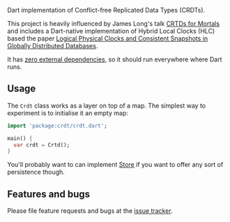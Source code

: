 Dart implementation of Conflict-free Replicated Data Types (CRDTs).

This project is heavily influenced by James Long's talk [CRTDs for Mortals](https://www.dotconferences.com/2019/12/james-long-crdts-for-mortals) and includes a Dart-native implementation of Hybrid Local Clocks (HLC) based the paper [Logical Physical Clocks and Consistent Snapshots in Globally Distributed Databases](https://cse.buffalo.edu/tech-reports/2014-04.pdf).

It has [zero external dependencies](https://github.com/cachapa/crdt/blob/master/pubspec.yaml), so it should run everywhere where Dart runs.

## Usage

The `Crdt` class works as a layer on top of a map. The simplest way to experiment is to initialise it an empty map:

```dart
import 'package:crdt/crdt.dart';

main() {
  var crdt = Crtd();
}
```

You'll probably want to can implement [Store](https://github.com/cachapa/crdt/blob/master/lib/src/store.dart) if you want to offer any sort of persistence though.

## Features and bugs

Please file feature requests and bugs at the [issue tracker](https://github.com/cachapa/crdt/issues).
